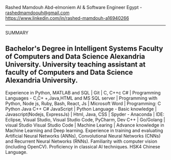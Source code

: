 
Rashed Mamdouh Abd-elmoniem
AI & Software Engineer
Egypt   -  rashedmamdoouh@gmail.com   
https://www.linkedin.com/in/rashed-mamdouh-a16940266
_____________________________________________________

SUMMARY 

Bachelor's Degree in Intelligent Systems Faculty of Computers and Data Science Alexandria University.
University teaching assistant at faculty of Computers and Data Science Alexandria University. 
-----------------------------------------------------
Experience in Python, MATLAB and SQL | Git | C, C++c C# | Programming Languages - C,C+
 +,Java,HTML and MS SQL server | Programming with Python, Node js, Ruby, Bash, React, Js |
 Microsoft Word | Programming: C Python Java C++ C# JavaScript | Python Language - Basic
 knowledge | Javascript(Nodejs, ExpressJs) | Html, Java, CSS | Spyder - Anaconda | IDE: Eclipse,
 Visual Studio, Visual Studio Code, PyCharm, Dev C++ | Go/Golang | visual Studio Visual Studio
 Code | Machine Learing | Advance knowledge in Machine Learning and Deep learning.
Experience in training and evaluating Artificial Neural Networks (ANNs), Convolutional Neural Networks (CNNs) and Recurrent Neural Networks (RNNs).
Familiarity with computer vision (including OpenCV).
Proficiency in classical AI techniques.
HSK4 Chinese Language.
